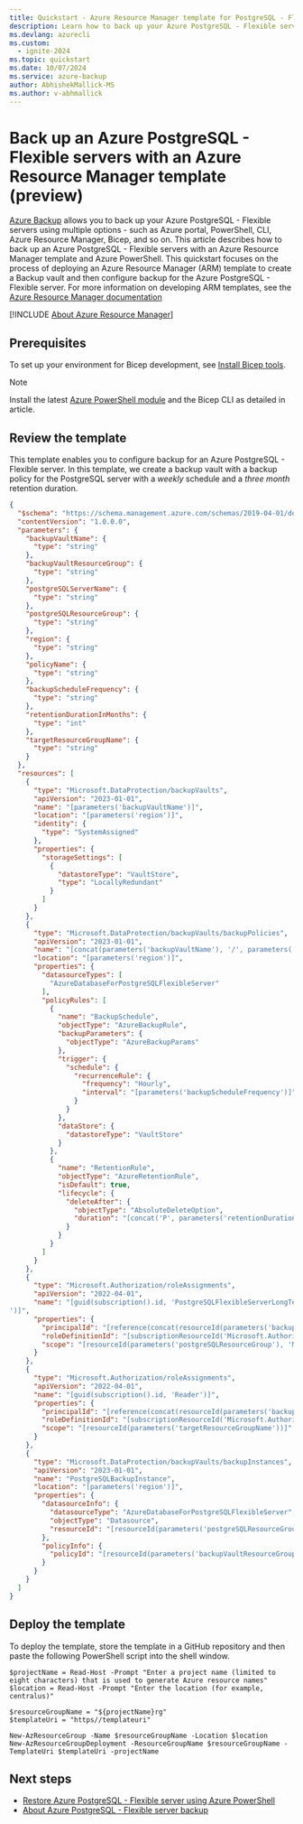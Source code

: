 ```yaml
---
title: Quickstart - Azure Resource Manager template for PostgreSQL - Flexible server backup
description: Learn how to back up your Azure PostgreSQL - Flexible server with an Azure Resource Manager template.
ms.devlang: azurecli
ms.custom:
  - ignite-2024
ms.topic: quickstart
ms.date: 10/07/2024
ms.service: azure-backup
author: AbhishekMallick-MS
ms.author: v-abhmallick
---
```


#  Back up an Azure PostgreSQL - Flexible servers with an Azure Resource Manager template (preview)

[Azure Backup](backup-azure-database-postgresql-flex-overview.md) allows you to back up your Azure PostgreSQL - Flexible servers using multiple options - such as Azure portal, PowerShell, CLI, Azure Resource Manager, Bicep, and so on. This article describes how to back up an Azure PostgreSQL - Flexible servers with an Azure Resource Manager template and Azure PowerShell. This quickstart focuses on the process of deploying an Azure Resource Manager (ARM) template to create a Backup vault and then configure backup for the Azure PostgreSQL - Flexible server. For more information on developing ARM templates, see the [Azure Resource Manager documentation](../azure-resource-manager/index.yml) 

[!INCLUDE [About Azure Resource Manager](~/reusable-content/ce-skilling/azure/includes/resource-manager-quickstart-introduction.md)]

## Prerequisites

To set up your environment for Bicep development, see [Install Bicep tools](../azure-resource-manager/bicep/install.md).

>[!Note]
>Install the latest [Azure PowerShell module](/powershell/azure/new-azureps-module-az) and the Bicep CLI as detailed in article.

## Review the template

This template enables you to configure backup for an Azure PostgreSQL - Flexible server. In this template, we create a backup vault with a backup policy for the PostgreSQL server with a *weekly* schedule and a *three month* retention duration.

```JSON
{
  "$schema": "https://schema.management.azure.com/schemas/2019-04-01/deploymentTemplate.json#",
  "contentVersion": "1.0.0.0",
  "parameters": {
    "backupVaultName": {
      "type": "string"
    },
    "backupVaultResourceGroup": {
      "type": "string"
    },
    "postgreSQLServerName": {
      "type": "string"
    },
    "postgreSQLResourceGroup": {
      "type": "string"
    },
    "region": {
      "type": "string"
    },
    "policyName": {
      "type": "string"
    },
    "backupScheduleFrequency": {
      "type": "string"
    },
    "retentionDurationInMonths": {
      "type": "int"
    },
    "targetResourceGroupName": {
      "type": "string"
    }
  },
  "resources": [
    {
      "type": "Microsoft.DataProtection/backupVaults",
      "apiVersion": "2023-01-01",
      "name": "[parameters('backupVaultName')]",
      "location": "[parameters('region')]",
      "identity": {
        "type": "SystemAssigned"
      },
      "properties": {
        "storageSettings": [
          {
            "datastoreType": "VaultStore",
            "type": "LocallyRedundant"
          }
        ]
      }
    },
    {
      "type": "Microsoft.DataProtection/backupVaults/backupPolicies",
      "apiVersion": "2023-01-01",
      "name": "[concat(parameters('backupVaultName'), '/', parameters('policyName'))]",
      "location": "[parameters('region')]",
      "properties": {
        "datasourceTypes": [
          "AzureDatabaseForPostgreSQLFlexibleServer"
        ],
        "policyRules": [
          {
            "name": "BackupSchedule",
            "objectType": "AzureBackupRule",
            "backupParameters": {
              "objectType": "AzureBackupParams"
            },
            "trigger": {
              "schedule": {
                "recurrenceRule": {
                  "frequency": "Hourly",
                  "interval": "[parameters('backupScheduleFrequency')]"
                }
              }
            },
            "dataStore": {
              "datastoreType": "VaultStore"
            }
          },
          {
            "name": "RetentionRule",
            "objectType": "AzureRetentionRule",
            "isDefault": true,
            "lifecycle": {
              "deleteAfter": {
                "objectType": "AbsoluteDeleteOption",
                "duration": "[concat('P', parameters('retentionDurationInMonths'), 'M')]"
              }
            }
          }
        ]
      }
    },
    {
      "type": "Microsoft.Authorization/roleAssignments",
      "apiVersion": "2022-04-01",
      "name": "[guid(subscription().id, 'PostgreSQLFlexibleServerLongTermRetentionBackupRole
')]",
      "properties": {
        "principalId": "[reference(concat(resourceId(parameters('backupVaultResourceGroup'), 'Microsoft.DataProtection/backupVaults', parameters('backupVaultName')), '/providers/Microsoft.ManagedIdentity/Identities/default'), '2020-12-01').principalId]",
        "roleDefinitionId": "[subscriptionResourceId('Microsoft.Authorization/roleDefinitions', 'aaaa0a0a-bb1b-cc2c-dd3d-eeeeee4e4e4e')]",
        "scope": "[resourceId(parameters('postgreSQLResourceGroup'), 'Microsoft.DBforPostgreSQL/flexibleServers', parameters('postgreSQLServerName'))]"
      }
    },
    {
      "type": "Microsoft.Authorization/roleAssignments",
      "apiVersion": "2022-04-01",
      "name": "[guid(subscription().id, 'Reader')]",
      "properties": {
        "principalId": "[reference(concat(resourceId(parameters('backupVaultResourceGroup'), 'Microsoft.DataProtection/backupVaults', parameters('backupVaultName')), '/providers/Microsoft.ManagedIdentity/Identities/default'), '2020-12-01').principalId]",
        "roleDefinitionId": "[subscriptionResourceId('Microsoft.Authorization/roleDefinitions', 'aaaa0a0a-bb1b-cc2c-dd3d-eeeeee4e4e4e')]",
        "scope": "[resourceId(parameters('targetResourceGroupName'))]"
      }
    },
    {
      "type": "Microsoft.DataProtection/backupVaults/backupInstances",
      "apiVersion": "2023-01-01",
      "name": "PostgreSQLBackupInstance",
      "location": "[parameters('region')]",
      "properties": {
        "datasourceInfo": {
          "datasourceType": "AzureDatabaseForPostgreSQLFlexibleServer",
          "objectType": "Datasource",
          "resourceId": "[resourceId(parameters('postgreSQLResourceGroup'), 'Microsoft.DBforPostgreSQL/flexibleServers', parameters('postgreSQLServerName'))]"
        },
        "policyInfo": {
          "policyId": "[resourceId(parameters('backupVaultResourceGroup'), 'Microsoft.DataProtection/backupVaults/backupPolicies', parameters('backupVaultName'), parameters('policyName'))]"
        }
      }
    }
  ]
}

```
## Deploy the template

To deploy the template, store the template in a GitHub repository and then paste the following PowerShell script into the shell window. 

```azurepowershell-interactive
$projectName = Read-Host -Prompt "Enter a project name (limited to eight characters) that is used to generate Azure resource names"
$location = Read-Host -Prompt "Enter the location (for example, centralus)"

$resourceGroupName = "${projectName}rg"
$templateUri = "https//templateuri"

New-AzResourceGroup -Name $resourceGroupName -Location $location
New-AzResourceGroupDeployment -ResourceGroupName $resourceGroupName -TemplateUri $templateUri -projectName 
```

## Next steps

- [Restore Azure PostgreSQL - Flexible server using Azure PowerShell](backup-azure-database-postgresql-flex-restore-powershell.md)
- [About Azure PostgreSQL - Flexible server backup](backup-azure-database-postgresql-flex-overview.md)
